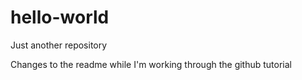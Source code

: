 # hello-world
Just another repository

Changes to the readme while I'm working through the github tutorial
